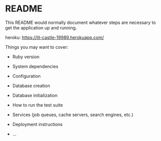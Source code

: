 # README

This README would normally document whatever steps are necessary to get the
application up and running.

heroku: https://lit-castle-19989.herokuapp.com/

Things you may want to cover:

* Ruby version

* System dependencies

* Configuration

* Database creation

* Database initialization

* How to run the test suite

* Services (job queues, cache servers, search engines, etc.)

* Deployment instructions

* ...

